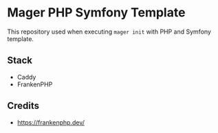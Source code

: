 Mager PHP Symfony Template
===

This repository used when executing `mager init` with PHP and Symfony template.

Stack
---

* Caddy
* FrankenPHP

Credits
--

* https://frankenphp.dev/
